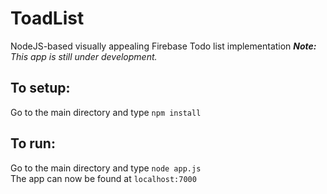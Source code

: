 # ToadList
NodeJS-based visually appealing Firebase Todo list implementation
<i><b>Note:</b> This app is still under development.</i>

## To setup:
Go to the main directory and type `npm install`

## To run:
Go to the main directory and type `node app.js`<br/>
The app can now be found at `localhost:7000`
